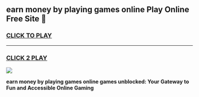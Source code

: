 
## earn money by playing games online Play Online Free Site 👋
<h3>
<a href="https://download.freeplayer.one?title=earn_money_by_playing_games_online&ref=21F">CLICK TO PLAY</a></h3>
<hr>

<h3>
<a href="https://download.freeplayer.one?title=earn_money_by_playing_games_online&ref=21F">CLICK 2 PLAY</a>
  
</h3>

<a href="https://download.freeplayer.one?title=earn_money_by_playing_games_online&ref=21F"><img src="https://cdnb.artstation.com/p/assets/images/images/032/539/853/original/anto-thomas-button-gif.gif"></a>


**earn money by playing games online games unblocked: Your Gateway to Fun and Accessible Online Gaming**
